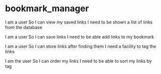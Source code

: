 # bookmark_manager
I am a user
So I can view my saved links
I need to be shown a list of links from the database

I am a user 
So I can save links
I need to be able add links to my bookmark

I am a user
So I can store links after finding them
I need a facility to tag the links

I am the user
So I can order my links
I need to be able to sort my links by tag
